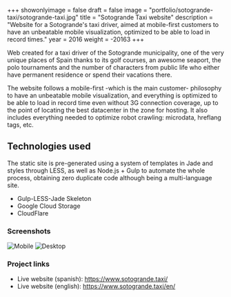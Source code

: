 +++
showonlyimage = false
draft = false
image = "portfolio/sotogrande-taxi/sotogrande-taxi.jpg"
title = "Sotogrande Taxi website"
description = "Website for a Sotogrande's taxi driver, aimed at mobile-first customers to have an unbeatable mobile visualization, optimized to be able to load in record times."
year = 2016
weight = -20163
+++

Web created for a taxi driver of the Sotogrande municipality, one of the very unique places of Spain thanks to its golf courses, an awesome seaport, the polo tournaments and the number of characters from public life who either have permanent residence or spend their vacations there.

The website follows a mobile-first -which is the main customer- philosophy to have an unbeatable mobile visualization, and everything is optimized to be able to load in record time even without 3G connection coverage, up to the point of locating the best datacenter in the zone for hosting. It also includes everything needed to optimize robot crawling: microdata, hreflang tags, etc.

## Technologies used

The static site is pre-generated using a system of templates in Jade and styles through LESS, as well as Node.js + Gulp to automate the whole process, obtaining zero duplicate code although being a multi-language site.

* Gulp-LESS-Jade Skeleton
* Google Cloud Storage
* CloudFlare

### Screenshots

![Mobile](/portfolio/sotogrande-taxi/mobile.jpg)
![Desktop](/portfolio/sotogrande-taxi/desktop.jpg)

### Project links

* Live website (spanish): https://www.sotogrande.taxi/
* Live website (english): https://www.sotogrande.taxi/en/
